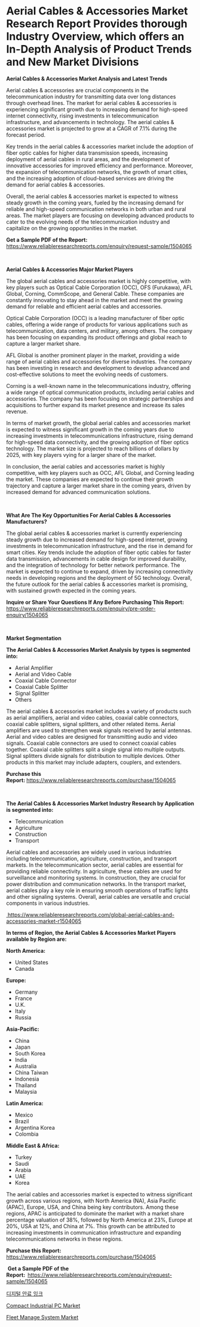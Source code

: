 <p><h1>Aerial Cables & Accessories Market Research Report Provides thorough Industry Overview, which offers an In-Depth Analysis of Product Trends and New Market Divisions</h1></p><p><strong>Aerial Cables & Accessories Market Analysis and Latest Trends</strong></p>
<p><p>Aerial cables & accessories are crucial components in the telecommunication industry for transmitting data over long distances through overhead lines. The market for aerial cables & accessories is experiencing significant growth due to increasing demand for high-speed internet connectivity, rising investments in telecommunication infrastructure, and advancements in technology. The aerial cables & accessories market is projected to grow at a CAGR of 7.1% during the forecast period.</p><p>Key trends in the aerial cables & accessories market include the adoption of fiber optic cables for higher data transmission speeds, increasing deployment of aerial cables in rural areas, and the development of innovative accessories for improved efficiency and performance. Moreover, the expansion of telecommunication networks, the growth of smart cities, and the increasing adoption of cloud-based services are driving the demand for aerial cables & accessories.</p><p>Overall, the aerial cables & accessories market is expected to witness steady growth in the coming years, fueled by the increasing demand for reliable and high-speed communication networks in both urban and rural areas. The market players are focusing on developing advanced products to cater to the evolving needs of the telecommunication industry and capitalize on the growing opportunities in the market.</p></p>
<p><strong>Get a Sample PDF of the Report:&nbsp;</strong> <a href="https://www.reliableresearchreports.com/enquiry/request-sample/1504065">https://www.reliableresearchreports.com/enquiry/request-sample/1504065</a></p>
<p>&nbsp;</p>
<p><strong>Aerial Cables & Accessories Major Market Players</strong></p>
<p><p>The global aerial cables and accessories market is highly competitive, with key players such as Optical Cable Corporation (OCC), OFS (Furukawa), AFL Global, Corning, CommScope, and General Cable. These companies are constantly innovating to stay ahead in the market and meet the growing demand for reliable and efficient aerial cables and accessories.</p><p>Optical Cable Corporation (OCC) is a leading manufacturer of fiber optic cables, offering a wide range of products for various applications such as telecommunication, data centers, and military, among others. The company has been focusing on expanding its product offerings and global reach to capture a larger market share.</p><p>AFL Global is another prominent player in the market, providing a wide range of aerial cables and accessories for diverse industries. The company has been investing in research and development to develop advanced and cost-effective solutions to meet the evolving needs of customers.</p><p>Corning is a well-known name in the telecommunications industry, offering a wide range of optical communication products, including aerial cables and accessories. The company has been focusing on strategic partnerships and acquisitions to further expand its market presence and increase its sales revenue.</p><p>In terms of market growth, the global aerial cables and accessories market is expected to witness significant growth in the coming years due to increasing investments in telecommunications infrastructure, rising demand for high-speed data connectivity, and the growing adoption of fiber optics technology. The market size is projected to reach billions of dollars by 2025, with key players vying for a larger share of the market.</p><p>In conclusion, the aerial cables and accessories market is highly competitive, with key players such as OCC, AFL Global, and Corning leading the market. These companies are expected to continue their growth trajectory and capture a larger market share in the coming years, driven by increased demand for advanced communication solutions.</p></p>
<p>&nbsp;</p>
<p><strong>What Are The Key Opportunities For Aerial Cables & Accessories Manufacturers?</strong></p>
<p><p>The global aerial cables & accessories market is currently experiencing steady growth due to increased demand for high-speed internet, growing investments in telecommunication infrastructure, and the rise in demand for smart cities. Key trends include the adoption of fiber optic cables for faster data transmission, advancements in cable design for improved durability, and the integration of technology for better network performance. The market is expected to continue to expand, driven by increasing connectivity needs in developing regions and the deployment of 5G technology. Overall, the future outlook for the aerial cables & accessories market is promising, with sustained growth expected in the coming years.</p></p>
<p><strong>Inquire or Share Your Questions If Any Before Purchasing This Report:</strong> <a href="https://www.reliableresearchreports.com/enquiry/pre-order-enquiry/1504065">https://www.reliableresearchreports.com/enquiry/pre-order-enquiry/1504065</a></p>
<p>&nbsp;</p>
<p><strong>Market Segmentation</strong></p>
<p><strong>The Aerial Cables & Accessories Market Analysis by types is segmented into:</strong></p>
<p><ul><li>Aerial Amplifier</li><li>Aerial and Video Cable</li><li>Coaxial Cable Connector</li><li>Coaxial Cable Splitter</li><li>Signal Splitter</li><li>Others</li></ul></p>
<p><p>The aerial cables & accessories market includes a variety of products such as aerial amplifiers, aerial and video cables, coaxial cable connectors, coaxial cable splitters, signal splitters, and other related items. Aerial amplifiers are used to strengthen weak signals received by aerial antennas. Aerial and video cables are designed for transmitting audio and video signals. Coaxial cable connectors are used to connect coaxial cables together. Coaxial cable splitters split a single signal into multiple outputs. Signal splitters divide signals for distribution to multiple devices. Other products in this market may include adapters, couplers, and extenders.</p></p>
<p><strong>Purchase this Report:&nbsp;</strong><a href="https://www.reliableresearchreports.com/purchase/1504065">https://www.reliableresearchreports.com/purchase/1504065</a></p>
<p>&nbsp;</p>
<p><strong>The Aerial Cables & Accessories Market Industry Research by Application is segmented into:</strong></p>
<p><ul><li>Telecommunication</li><li>Agriculture</li><li>Construction</li><li>Transport</li></ul></p>
<p><p>Aerial cables and accessories are widely used in various industries including telecommunication, agriculture, construction, and transport markets. In the telecommunication sector, aerial cables are essential for providing reliable connectivity. In agriculture, these cables are used for surveillance and monitoring systems. In construction, they are crucial for power distribution and communication networks. In the transport market, aerial cables play a key role in ensuring smooth operations of traffic lights and other signaling systems. Overall, aerial cables are versatile and crucial components in various industries.</p></p>
<p><a href="https://www.reliableresearchreports.com/global-aerial-cables-and-accessories-market-r1504065">&nbsp;https://www.reliableresearchreports.com/global-aerial-cables-and-accessories-market-r1504065</a></p>
<p><strong>In terms of Region, the Aerial Cables & Accessories Market Players available by Region are:</strong></p>
<p>
    <p> <strong> North America: </strong>
        <ul>
            <li>United States</li>
            <li>Canada</li>
        </ul>
        </p> 
    <p> <strong> Europe: </strong>
        <ul>
            <li>Germany</li>
            <li>France</li>
            <li>U.K.</li>
            <li>Italy</li>
            <li>Russia</li>
        </ul>
        </p> 
    <p> <strong> Asia-Pacific: </strong>
        <ul>
            <li>China</li>
            <li>Japan</li>
            <li>South Korea</li>
            <li>India</li>
            <li>Australia</li>
            <li>China Taiwan</li>
            <li>Indonesia</li>
            <li>Thailand</li>
            <li>Malaysia</li>
        </ul>
        </p> 
    <p> <strong> Latin America: </strong>
        <ul>
            <li>Mexico</li>
            <li>Brazil</li>
            <li>Argentina Korea</li>
            <li>Colombia</li>
        </ul>
        </p> 
    <p> <strong> Middle East & Africa: </strong>
        <ul>
            <li>Turkey</li>
            <li>Saudi</li>
            <li>Arabia</li>
            <li>UAE</li>
            <li>Korea</li>
        </ul>
    </p>
    </p>
<p><p>The aerial cables and accessories market is expected to witness significant growth across various regions, with North America (NA), Asia Pacific (APAC), Europe, USA, and China being key contributors. Among these regions, APAC is anticipated to dominate the market with a market share percentage valuation of 38%, followed by North America at 23%, Europe at 20%, USA at 12%, and China at 7%. This growth can be attributed to increasing investments in communication infrastructure and expanding telecommunications networks in these regions.</p></p>
<p><strong>Purchase this Report: </strong><a href="https://www.reliableresearchreports.com/purchase/1504065">https://www.reliableresearchreports.com/purchase/1504065</a></p>
<p>&nbsp;<strong>Get a Sample PDF of the Report:&nbsp;&nbsp;</strong><a href="https://www.reliableresearchreports.com/enquiry/request-sample/1504065">https://www.reliableresearchreports.com/enquiry/request-sample/1504065</a></p>
<p><strong></strong></p>
<p><p><a href="https://github.com/vs10l4sfg5c/Market-Research-Report-List-2/blob/main/438958986684.md">디지털 안료 잉크</a></p><p><a href="https://issuu.com/reportprime-2/docs/compact-industrial-pc-market-size-2030.pptx">Compact Industrial PC Market</a></p><p><a href="https://github.com/vimar16th/Market-Research-Report-List-4/blob/main/fleet-manage-system-market.md">Fleet Manage System Market</a></p></p>